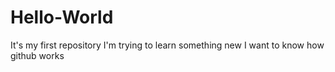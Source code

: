 # Hello-World
It's my first repository
I'm trying to learn something new
I want to know how github works
